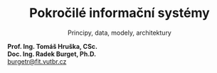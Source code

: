 <!-- .slide: class="title" -->

<div class="logo"></div>
<div class="main">
    <header style="margin-bottom: 1em;">
        <h1>Pokročilé informační systémy</h1>
        <p class="subtitle">Principy, data, modely, architektury</p>
    </header>
    <p class="author" style="margin: 0"><strong>Prof. Ing. Tomáš Hruška, CSc.</strong></p>
    <p class="author" style="margin: 0"><strong>Doc. Ing. Radek Burget, Ph.D.</strong><br>
        <a href="mailto:burgetr@fit.vutbr.cz">burgetr@fit.vutbr.cz</a>
    </p>
</div>

